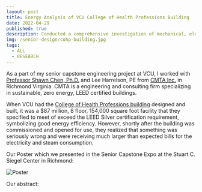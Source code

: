 ```yaml
---
layout: post
title: Energy Analysis of VCU College of Health Professions Building
date: 2022-04-29
published: true
description: Conducted a comprehensive investigation of mechanical, electrical and plumbing hardware along with programming and logs building automation system in a 2019 built LEED Silver certified 154,000 square foot high-rise.
img: /senior-design/cohp-building.jpg
tags:
  - ALL
  - RESEARCH
---
```


As a part of my senior capstone engineering project at VCU, I worked with [Professor Shawn Chen, Ph.D.](https://egr.vcu.edu/directory/shawn.chen/) and Lee Harrelson, PE from [CMTA Inc.](https://www.cmta.com/) in Richmond Virginia. CMTA is a engineering and consulting firm specializing in sustainable, zero energy, LEED certified buildings.

When VCU had the [College of Health Professions building](https://chp.vcu.edu/about/building/) designed and built, it was a $87 million, 8 floor, 154,000 square foot facility that they specified to meet of exceed the LEED Silver certification requirement, symbolizing good energy efficiency. However, shortly after the building was commissioned and opened for use, they realized that something was seriously wrong and were receiving much larger than expected bills for the electricity and steam consumption.

Our Poster which we presented in the Senior Capstone Expo at the Stuart C. Siegel Center in Richmond:

![Poster](http://wbenb.github.io/assets/img/senior-design/Poster-compressed.jpg)

Our abstract:

